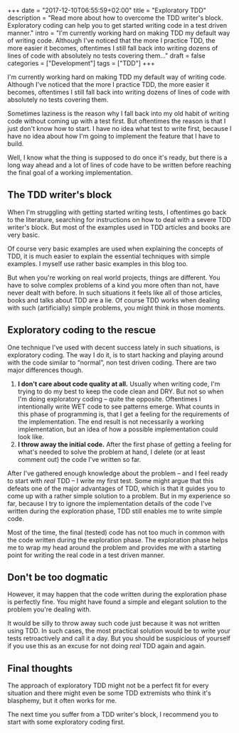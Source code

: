 +++
date = "2017-12-10T06:55:59+02:00"
title = "Exploratory TDD"
description = "Read more about how to overcome the TDD writer's block. Exploratory coding can help you to get started writing code in a test driven manner."
intro = "I'm currently working hard on making TDD my default way of writing code. Although I've noticed that the more I practice TDD, the more easier it becomes, oftentimes I still fall back into writing dozens of lines of code with absolutely no tests covering them..."
draft = false
categories = ["Development"]
tags = ["TDD"]
+++

I'm currently working hard on making TDD my default way of writing code. Although I've noticed that the more I practice TDD, the more easier it becomes, oftentimes I still fall back into writing dozens of lines of code with absolutely no tests covering them.

Sometimes laziness is the reason why I fall back into my old habit of writing code without coming up with a test first. But oftentimes the reason is that I just don't know how to start. I have no idea what test to write first, because I have no idea about how I'm going to implement the feature that I have to build. 

Well, I know what the thing is supposed to do once it's ready, but there is a long way ahead and a lot of lines of code have to be written before reaching the final goal of a working implementation.

## The TDD writer's block
When I'm struggling with getting started writing tests, I oftentimes go back to the literature, searching for instructions on how to deal with a severe TDD writer's block. But most of the examples used in TDD articles and books are very basic.

Of course very basic examples are used when explaining the concepts of TDD, it is much easier to explain the essential techniques with simple examples. I myself use rather basic examples in this blog too.

But when you're working on real world projects, things are different. You have to solve complex problems of a kind you more often than not, have never dealt with before. In such situations it feels like all of those articles, books and talks about TDD are a lie. Of course TDD works when dealing with such (artificially) simple problems, you might think in those moments.

## Exploratory coding to the rescue
One technique I've used with decent success lately in such situations, is exploratory coding. The way I do it, is to start hacking and playing around with the code similar to “normal”, non test driven coding. There are two major differences though.

1. **I don't care about code quality at all.** Usually when writing code, I'm trying to do my best to keep the code clean and DRY. But not so when I'm doing exploratory coding – quite the opposite. Oftentimes I intentionally write WET code to see patterns emerge. What counts in this phase of programming is, that I get a feeling for the requirements of the implementation. The end result is not necessarily a working implementation, but an idea of how a possible implementation could look like.
2. **I throw away the initial code.** After the first phase of getting a feeling for what's needed to solve the problem at hand, I delete (or at least comment out) the code I've written so far.

After I've gathered enough knowledge about the problem – and I feel ready to start with *real* TDD – I write my first test. Some might argue that this defeats one of the major advantages of TDD, which is that it guides you to come up with a rather simple solution to a problem. But in my experience so far, because I try to ignore the implementation details of the code I've written during the exploration phase, TDD still enables me to write simple code.

Most of the time, the final (tested) code has not too much in common with the code written during the exploration phase. The exploration phase helps me to wrap my head around the problem and provides me with a starting point for writing the real code in a test driven manner.

## Don't be too dogmatic
However, it may happen that the code written during the exploration phase is perfectly fine. You might have found a simple and elegant solution to the problem you're dealing with.

It would be silly to throw away such code just because it was not written using TDD. In such cases, the most practical solution would be to write your tests retroactively and call it a day. But you should be suspicious of yourself if you use this as an excuse for not doing *real* TDD again and again.

## Final thoughts
The approach of exploratory TDD might not be a perfect fit for every situation and there might even be some TDD extremists who think it's blasphemy, but it often works for me.

The next time you suffer from a TDD writer's block, I recommend you to start with some exploratory coding first.
